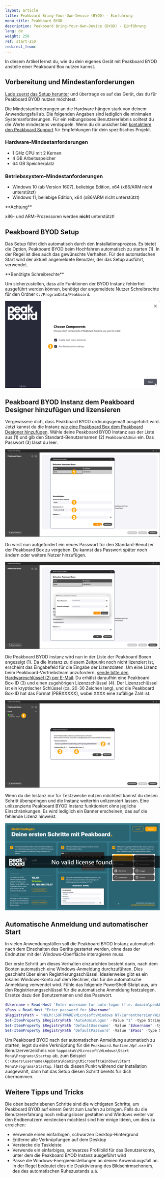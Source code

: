 ```yaml
---
layout: article
title: Peakboard Bring-Your-Own-Device (BYOD) - Einführung
menu_title: Peakboard BYOD
description: Peakboard Bring-Your-Own-Device (BYOD) - Einführung
lang: de
weight: 250
ref: start-250
redirect_from:
---
```


In diesem Artikel lernst du, wie du dein eigenes Gerät mit Peakboard BYOD anstelle einer Peakboard Box nutzen kannst.

## Vorbereitung und Mindestanforderungen

[Lade zuerst das Setup herunter](https://downloads.peakboard.com/download/Peakboard/master/PeakboardRuntimeSetupUI.exe) und übertrage es auf das Gerät, das du für Peakboard BYOD nutzen möchtest.

Die Mindestanforderungen an die Hardware hängen stark von deinem Anwendungsfall ab. Die folgenden Angaben sind lediglich die minimalen Systemanforderungen. Für ein reibungsloses Benutzererlebnis solltest du die Werte mindestens verdoppeln.
Wenn du dir unsicher bist [kontaktiere den Peakboard Support](mailto:support@peakboard.com) für Empfehlungen für dein spezifisches Projekt.

### Hardware-Mindestanforderungen

* 1 GHz CPU mit 2 Kernen
* 4 GB Arbeitsspeicher
* 64 GB Speicherplatz

### Betriebssystem-Mindestanforderungen

* Windows 10 (ab Version 1607), beliebige Edition, x64 (x86/ARM nicht unterstützt)
* Windows 11, beliebige Edition, x64 (x86/ARM nicht unterstützt)

<div class="box-warning" markdown="1">
**Achtung**

x86- und ARM-Prozessoren werden **nicht** unterstützt!
</div>


## Peakboard BYOD Setup

Das Setup führt dich automatisch durch den Installationsprozess. Es bietet die Option, Peakboard BYOD beim Hochfahren automatisch zu starten (1). In der Regel ist dies auch das gewünschte Verhalten. Für den automatischen Start wird der aktuell angemeldete Benutzer, der das Setup ausführt, verwendet.

<div class="box-tip" markdown="1">**Benötigte Schreibrechte**

Um sicherzustellen, dass alle Funktionen der BYOD Instanz fehlerfrei ausgeführt werden können, benötigt der angemeldete Nutzer Schreibrechte für den Ordner `C:/ProgramData/Peakboard`.
</div>

![Setup-Optionen](/assets/images/get_started/de_peakboard-byod-01.png)

## Peakboard BYOD Instanz dem Peakboard Designer hinzufügen und lizensieren

Vergewissere dich, dass Peakboard BYOD ordnungsgemäß ausgeführt wird.
Jetzt kannst du die Instanz [wie eine Peakboard Box dem Peakboard Designer hinzufügen](/administration/de-hinzufuegen.html). Wähle deine Peakboard BYOD Instanz aus der Liste aus (1) und gib den Standard-Benutzernamen (2) `PeakboardAdmin` ein. Das Passwort (3) lässt du leer.

![BYOD hinzufügen](/assets/images/get_started/de_peakboard-byod-02.png)

Du wirst nun aufgefordert ein neues Passwort für den Standard-Benutzer der Peakboard Box zu vergeben.
Du kannst das Passwort später noch ändern oder weitere Nutzer hinzufügen.

![Passwort vergeben](/assets/images/get_started/de_peakboard-byod-03.png)

Die Peakboard BYOD Instanz wird nun in der Liste der Peakboard Boxen angezeigt (1).
Da die Instanz zu diesem Zeitpunkt noch nicht lizenziert ist, erscheint das Eingabefeld für die Eingabe der Lizenzdaten.
Um eine Lizenz beim Peakboard-Vertriebsteam anzufordern, [sende bitte den Hardwareschlüssel (2) per E-Mail](mailto:support@peakboard.com). Du erhälst daraufhin eine Peakboard Box-ID (3) und einen zugehörigen Lizenzschlüssel (4). Der Lizenzschlüssel ist ein kryptischer Schlüssel (ca. 20-30 Zeichen lang), und die Peakboard Box-ID hat das Format [PBRXXXXX], wobei XXXX eine zufällige Zahl ist.

![BYOD lizensieren](/assets/images/get_started/de_peakboard-byod-04.png)

Wenn du die Instanz nur für Testzwecke nutzen möchtest kannst du diesen Schritt überspringen und die Instanz weiterhin unlizensiert lassen. Eine unlizenzierte Peakboard BYOD Instanz funktioniert ohne jegliche Einschränkungen. Es wird lediglich ein Banner erscheinen, das auf die fehlende Lizenz hinweist.

![Lizenzwarnung](/assets/images/get_started/de_peakboard-byod-05.png)

## Automatische Anmeldung und automatischer Start

In vielen Anwendungsfällen soll die Peakboard BYOD Instanz automatisch nach dem Einschalten des Geräts gestartet werden, ohne dass der Endnutzer mit der Windows-Oberfläche interagieren muss.

Der erste Schritt um dieses Verhalten einzurichten besteht darin, nach dem Booten automatisch eine Windows-Anmeldung durchzuführen. Dies geschieht über einen Registrierungsschlüssel. Idealerweise gibt es ein lokales Windows-Konto auf dem Rechner, das für die automatische Anmeldung verwendet wird. Fühle das folgende PowerShell-Skript aus, um den Registrierungsschlüssel für die automatische Anmeldung festzulegen. Ersetze dazu den Benutzernamen und das Passwort.

```powershell
$Username = Read-Host 'Enter username for auto-logon (f.e. domain\peakboard)'
$Pass = Read-Host "Enter password for $Username"
$RegistryPath = 'HKLM:\SOFTWARE\Microsoft\Windows NT\CurrentVersion\Winlogon'
Set-ItemProperty $RegistryPath 'AutoAdminLogon' -Value "1" -type String
Set-ItemProperty $RegistryPath 'DefaultUsername' -Value "$Username" -type String
Set-ItemProperty $RegistryPath 'DefaultPassword' -Value "$Pass" -type String
```

Um Peakboard BYOD nach der automatischen Anmeldung automatisch zu starten, legst du eine Verknüpfung für die `Peakboard.Runtime.Wpf.exe` im Benutzerverzeichnis von `%appdata%\Microsoft\Windows\Start Menu\Programs\Startup` ab, zum Beispiel `C:\Users\username\AppData\Roaming\Microsoft\Windows\Start Menu\Programs\Startup`.
Hast du diesen Punkt während der Installation ausgewählt, dann hat das Setup diesen Schritt bereits für dich übernommen.

## Weitere Tipps und Tricks

Die oben beschriebenen Schritte sind die wichtigsten Schritte, um Peakboard BYOD auf einem Gerät zum Laufen zu bringen. Falls du die Benutzererfahrung noch reibungsloser gestalten und Windows weiter vor den Endbenutzern verstecken möchtest sind hier einige Ideen, um dies zu erreichen:

* Verwende einen einfarbigen, schwarzen Desktop-Hintergrund
* Entferne alle Verknüpfungen auf dem Desktop
* Verstecke die Taskleiste
* Verwende ein einfarbiges, schwarzes Profilbild für das Benutzerkonto, unter dem die Peakboard BYOD Instanz ausgeführt wird
* Passe die Windows-Energieeinstellungen an deinen Anwendungsfall an. In der Regel bedeutet dies die Deaktivierung des Bildschirmschoners, des des automatischen Ruhezustands u.ä.
